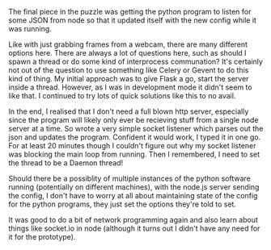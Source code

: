 The final piece in the puzzle was getting the python program to listen for some JSON from node so that it updated itself with the new config while it was running.

Like with just grabbing frames from a webcam, there are many different options here. There are always a lot of questions here, such as should I spawn a thread or do some kind of interprocess communation? It's certainly not out of the question to use something like Celery or Gevent to do this kind of thing. My initial approach was to give Flask a go, start the server inside a thread. However, as I was in development mode it didn't seem to like that. I continued to try lots of quick solutions like this to no avail.

In the end, I realised that I don't need a full blown http server, especially since the program will likely only ever be recieving stuff from a single node server at a time. So wrote a very simple socket listener which parses out the json and updates the program. Confident it would work, I typed it in one go. For at least 20 minutes though I couldn't figure out why my socket listener was blocking the main loop from running. Then I remembered, I need to set the thread to be a Daemon thread!

Should there be a possiblity of multiple instances of the python software running (potentially on different machines), with the node.js server sending the config, I don't have to worry at all about maintaining state of the config for the python programs, they just set the options they're told to set.

It was good to do a bit of network programming again and also learn about things like socket.io in node (although it turns out I didn't have any need for it for the prototype).

